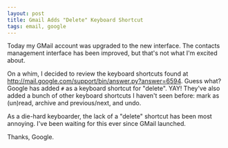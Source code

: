 ```yaml
---
layout: post
title: Gmail Adds "Delete" Keyboard Shortcut
tags: email, google
---
```


Today my GMail account was upgraded to the new interface. The contacts
management interface has been improved, but that's not what I'm excited
about.

On a whim, I decided to review the keyboard shortcuts found at
http://mail.google.com/support/bin/answer.py?answer=6594. Guess what? Google
has added `#` as a keyboard shortcut for "delete". YAY! They've also added a
bunch of other keyboard shortcuts I haven't seen before: mark as (un)read,
archive and previous/next, and undo.

As a die-hard keyboarder, the lack of a "delete" shortcut has been most
annoying. I've been waiting for this ever since GMail launched.

Thanks, Google.
